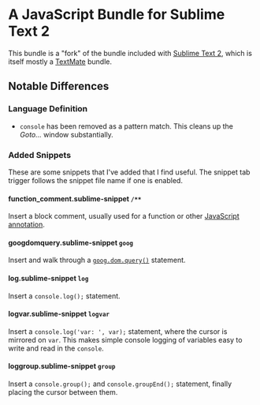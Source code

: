 # A JavaScript Bundle for Sublime Text 2

This bundle is a "fork" of the bundle included with [Sublime Text 2](http://sublimetext.com/2), which is itself mostly a [TextMate](http://macromates.com/) bundle.

## Notable Differences

### Language Definition
* `console` has been removed as a pattern match.  This cleans up the *Goto...* window substantially.

### Added Snippets
These are some snippets that I've added that I find useful.  The snippet tab trigger follows the snippet file name if one is enabled.

#### function_comment.sublime-snippet `/**`
Insert a block comment, usually used for a function or other [JavaScript annotation](http://code.google.com/closure/compiler/docs/js-for-compiler.html).


#### googdomquery.sublime-snippet `goog`

Insert and walk through a [`goog.dom.query()`](http://closure-library.googlecode.com/svn/docs/closure_third_party_closure_goog_dojo_dom_query.js.html) statement.

#### log.sublime-snippet `log`

Insert a `console.log();` statement.

#### logvar.sublime-snippet `logvar`

Insert a `console.log('var: ', var);` statement, where the cursor is mirrored on `var`.  This makes simple console logging of variables easy to write and read in the `console`.

#### loggroup.sublime-snippet `group`

Insert a `console.group();` and `console.groupEnd();` statement, finally placing the cursor between them.
